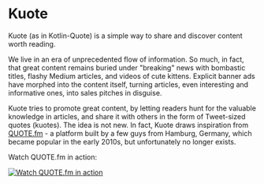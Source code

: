 # Kuote

Kuote (as in Kotlin-Quote) is a simple way to share and discover content worth reading. 

We live in an era of unprecedented flow of information. So much, in fact, that great content remains buried under "breaking" news with  bombastic titles, flashy Medium articles, and videos of cute kittens. Explicit banner ads have morphed into the content itself, turning articles, even interesting and informative ones, into sales pitches in disguise. 

Kuote tries to promote great content, by letting readers hunt for the valuable knowledge in articles, and share it with others in the form of Tweet-sized quotes (kuotes). The idea is not new. In fact, Kuote draws inspiration from [QUOTE.fm](https://web.archive.org/web/20130304114648/http://quote.fm:80/welcome) - a platform built by a few guys from Hamburg, Germany, which became popular in the early 2010s, but unfortunately no longer exists.

Watch QUOTE.fm in action:

[![Watch QUOTE.fm in action](https://web.archive.org/web/20130304114648im_/https://quote.fm/assets/ver_fbba0b1015f383b7288954acec7a901f878ff0c7/img/welcome-01.jpg)](https://vimeo.com/44251833)